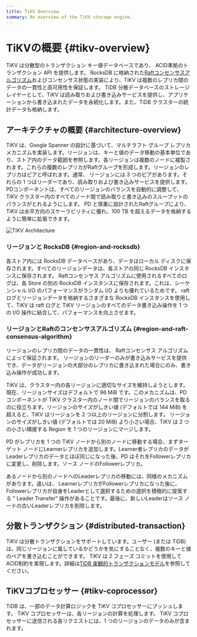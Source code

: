 ```yaml
---
title: TiKV Overview
summary: An overview of the TiKV storage engine.
---
```


# TiKVの概要 {#tikv-overview}

TiKV は分散型のトランザクション キー値データベースであり、 ACID準拠のトランザクション API を提供します。 RocksDB に格納された[Raftコンセンサスアルゴリズム](https://raft.github.io/raft.pdf)およびコンセンサス状態の実装により、TiKV は複数のレプリカ間のデータの一貫性と高可用性を保証します。 TiDB 分散データベースのストレージレイヤーとして、TiKV は読み取りおよび書き込みサービスを提供し、アプリケーションから書き込まれたデータを永続化します。また、TiDB クラスターの統計データも格納します。

## アーキテクチャの概要 {#architecture-overview}

TiKV は、Google Spanner の設計に基づいて、マルチラフト グループ レプリカ メカニズムを実装します。リージョンは、キーと値のデータ移動の基本単位であり、ストア内のデータ範囲を参照します。各リージョンは複数のノードに複製されます。これらの複数のレプリカがRaftグループを形成します。リージョンのレプリカはピアと呼ばれます。通常、 リージョンには 3 つのピアがあります。それらの 1 つはリーダーであり、読み取りおよび書き込みサービスを提供します。 PDコンポーネントは、すべてのリージョンのバランスを自動的に調整して、TiKV クラスター内のすべてのノード間で読み取りと書き込みのスループットのバランスがとれるようにします。 PD と慎重に設計されたRaftグループにより、TiKV は水平方向のスケーラビリティに優れ、100 TB を超えるデータを格納するように簡単に拡張できます。

![TiKV Architecture](/media/tikv-arch.png)

### リージョンと RocksDB {#region-and-rocksdb}

各ストア内には RocksDB データベースがあり、データはローカル ディスクに保存されます。すべてのリージョンデータは、各ストアの同じ RocksDB インスタンスに保存されます。 Raftコンセンサス アルゴリズムに使用されるすべてのログは、各 Store の別の RocksDB インスタンスに保存されます。これは、シーケンシャル I/O のパフォーマンスがランダム I/O よりも優れているためです。 raft ログとリージョンデータを格納するさまざまな RocksDB インスタンスを使用して、TiKV は raft ログと TiKV リージョンのすべてのデータ書き込み操作を 1 つの I/O 操作に結合して、パフォーマンスを向上させます。

### リージョンとRaftのコンセンサスアルゴリズム {#region-and-raft-consensus-algorithm}

リージョンのレプリカ間のデータの一貫性は、 Raftコンセンサス アルゴリズムによって保証されます。 リージョンのリーダーのみが書き込みサービスを提供でき、データがリージョンの大部分のレプリカに書き込まれた場合にのみ、書き込み操作が成功します。

TiKV は、クラスター内の各リージョンに適切なサイズを維持しようとします。現在、リージョンサイズはデフォルトで 96 MiB です。このメカニズムは、PDコンポーネントが TiKV クラスター内のノード間でリージョンのバランスを取るのに役立ちます。リージョンのサイズがしきい値 (デフォルトでは 144 MiB) を超えると、TiKV はリージョンを 2 つ以上のリージョンに分割します。 リージョンのサイズがしきい値 (デフォルトでは 20 MiB) より小さい場合、TiKV は 2 つの小さい隣接する Region を 1 つのリージョンにマージします。

PD がレプリカを 1 つの TiKV ノードから別のノードに移動する場合、まずターゲット ノードにLearnerレプリカを追加します。Learner者レプリカのデータがLeaderレプリカのデータとほぼ同じになった後、PD はそれをFollowerレプリカに変更し、削除します。ソース ノードのFollowerレプリカ。

あるノードから別のノードへのLeaderレプリカの移動には、同様のメカニズムがあります。違いは、 LearnerレプリカがFollowerレプリカになった後に、 Followerレプリカが自身をLeaderとして選択するための選択を積極的に提案する &quot; Leader Transfer&quot; 操作があることです。最後に、新しいLeaderはソース ノードの古いLeaderレプリカを削除します。

## 分散トランザクション {#distributed-transaction}

TiKV は分散トランザクションをサポートしています。ユーザー (または TiDB) は、同じリージョンに属しているかどうかを気にすることなく、複数のキーと値のペアを書き込むことができます。 TiKV は 2 フェーズ コミットを使用してACID制約を実現します。詳細は[TiDB 楽観的トランザクションモデル](/optimistic-transaction.md)を参照してください。

## TiKVコプロセッサー {#tikv-coprocessor}

TiDB は、一部のデータ計算ロジックを TiKV コプロセッサーにプッシュします。 TiKV コプロセッサーは、各リージョンの計算を処理します。 TiKV コプロセッサーに送信される各リクエストには、1 つのリージョンのデータのみが含まれます。
